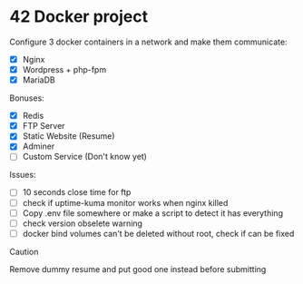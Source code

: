# 42 Docker project
Configure 3 docker containers in a network and make them communicate:
- [x] Nginx
- [x] Wordpress + php-fpm
- [x] MariaDB

Bonuses:
- [x] Redis
- [x] FTP Server
- [x] Static Website (Resume)
- [x] Adminer
- [ ] Custom Service (Don't know yet)

Issues:
- [ ] 10 seconds close time for ftp
- [ ] check if uptime-kuma monitor works when nginx killed
- [ ] Copy .env file somewhere or make a script to detect it has everything
- [ ] check version obselete warning
- [ ] docker bind volumes can't be deleted without root, check if can be fixed

> [!CAUTION]
> Remove dummy resume and put good one instead before submitting
